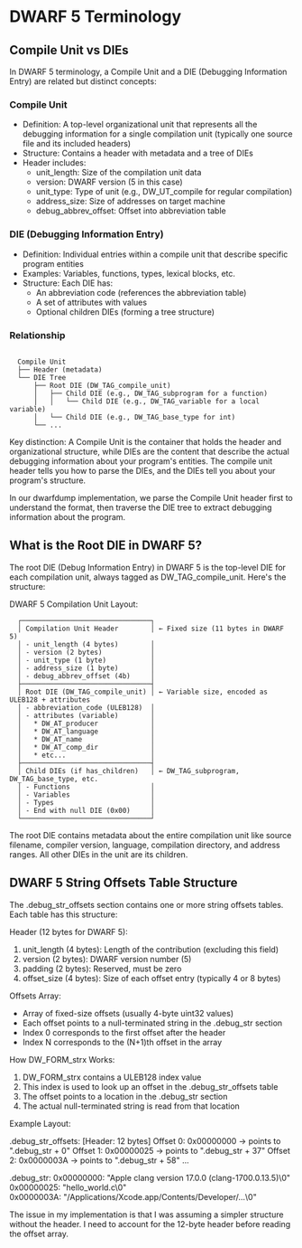 # DWARF 5 Terminology


## Compile Unit vs DIEs
In DWARF 5 terminology, a Compile Unit and a DIE (Debugging Information Entry) are related but distinct concepts:

###  Compile Unit

  - Definition: A top-level organizational unit that represents all the debugging information for a single compilation unit
   (typically one source file and its included headers)
  - Structure: Contains a header with metadata and a tree of DIEs
  - Header includes:
    - unit_length: Size of the compilation unit data
    - version: DWARF version (5 in this case)
    - unit_type: Type of unit (e.g., DW_UT_compile for regular compilation)
    - address_size: Size of addresses on target machine
    - debug_abbrev_offset: Offset into abbreviation table

###  DIE (Debugging Information Entry)

  - Definition: Individual entries within a compile unit that describe specific program entities
  - Examples: Variables, functions, types, lexical blocks, etc.
  - Structure: Each DIE has:
    - An abbreviation code (references the abbreviation table)
    - A set of attributes with values
    - Optional children DIEs (forming a tree structure)

### Relationship

```

  Compile Unit
  ├── Header (metadata)
  └── DIE Tree
      ├── Root DIE (DW_TAG_compile_unit)
      │   ├── Child DIE (e.g., DW_TAG_subprogram for a function)
      │   │   └── Child DIE (e.g., DW_TAG_variable for a local variable)
      │   └── Child DIE (e.g., DW_TAG_base_type for int)
      └── ...

```
  Key distinction: A Compile Unit is the container that holds the header and organizational structure, while DIEs are the content that describe the actual debugging information about your program's entities. The compile unit header tells you how to parse the DIEs, and the DIEs tell you about your program's structure.

  In our dwarfdump implementation, we parse the Compile Unit header first to understand the format, then traverse the DIE tree to extract debugging information about the program.

## What is the Root DIE in DWARF 5?

  The root DIE (Debug Information Entry) in DWARF 5 is the top-level DIE for each compilation unit, always tagged as
  DW_TAG_compile_unit. Here's the structure:

  DWARF 5 Compilation Unit Layout:

```
  ┌────────────────────────────────┐
  │ Compilation Unit Header        │ ← Fixed size (11 bytes in DWARF 5)
  │ - unit_length (4 bytes)        │
  │ - version (2 bytes)            │
  │ - unit_type (1 byte)           │
  │ - address_size (1 byte)        │
  │ - debug_abbrev_offset (4b)     │
  ├────────────────────────────────┤
  │ Root DIE (DW_TAG_compile_unit) │ ← Variable size, encoded as ULEB128 + attributes
  │ - abbreviation_code (ULEB128)  │
  │ - attributes (variable)        │
  │   * DW_AT_producer             │
  │   * DW_AT_language             │
  │   * DW_AT_name                 │
  │   * DW_AT_comp_dir             │
  │   * etc...                     │
  ├────────────────────────────────┤
  │ Child DIEs (if has_children)   │ ← DW_TAG_subprogram, DW_TAG_base_type, etc.
  │ - Functions                    │
  │ - Variables                    │
  │ - Types                        │
  │ - End with null DIE (0x00)     │
  └────────────────────────────────┘
```

  The root DIE contains metadata about the entire compilation unit like source filename, compiler version, language,
  compilation directory, and address ranges. All other DIEs in the unit are its children.

##  DWARF 5 String Offsets Table Structure

  The .debug_str_offsets section contains one or more string offsets tables. Each table has this structure:

  Header (12 bytes for DWARF 5):

  1. unit_length (4 bytes): Length of the contribution (excluding this field)
  2. version (2 bytes): DWARF version number (5)
  3. padding (2 bytes): Reserved, must be zero
  4. offset_size (4 bytes): Size of each offset entry (typically 4 or 8 bytes)

  Offsets Array:

  - Array of fixed-size offsets (usually 4-byte uint32 values)
  - Each offset points to a null-terminated string in the .debug_str section
  - Index 0 corresponds to the first offset after the header
  - Index N corresponds to the (N+1)th offset in the array

  How DW_FORM_strx Works:

  1. DW_FORM_strx contains a ULEB128 index value
  2. This index is used to look up an offset in the .debug_str_offsets table
  3. The offset points to a location in the .debug_str section
  4. The actual null-terminated string is read from that location

  Example Layout:

  .debug_str_offsets:
  [Header: 12 bytes]
  Offset 0: 0x00000000  -> points to ".debug_str + 0"
  Offset 1: 0x00000025  -> points to ".debug_str + 37"
  Offset 2: 0x0000003A  -> points to ".debug_str + 58"
  ...

  .debug_str:
  0x00000000: "Apple clang version 17.0.0 (clang-1700.0.13.5)\0"
  0x00000025: "hello_world.c\0"  
  0x0000003A: "/Applications/Xcode.app/Contents/Developer/...\0"

  The issue in my implementation is that I was assuming a simpler structure without the header. I need to account for the
  12-byte header before reading the offset array.
  